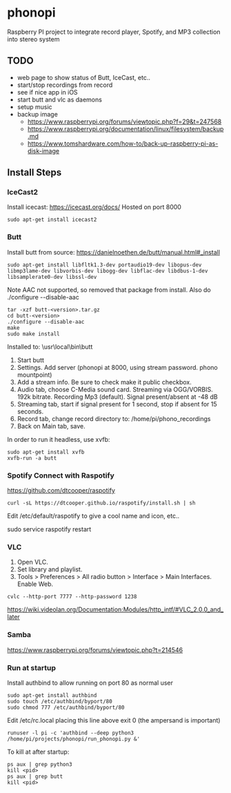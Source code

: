 # phonopi
Raspberry PI project to integrate record player, Spotify, and MP3 collection into stereo system

## TODO
- web page to show status of Butt, IceCast, etc..
- start/stop recordings from record
- see if nice app in iOS
- start butt and vlc as daemons
- setup music
- backup image
  - https://www.raspberrypi.org/forums/viewtopic.php?f=29&t=247568
  - https://www.raspberrypi.org/documentation/linux/filesystem/backup.md
  - https://www.tomshardware.com/how-to/back-up-raspberry-pi-as-disk-image


## Install Steps

### IceCast2
Install icecast: https://icecast.org/docs/
Hosted on port 8000
```
sudo apt-get install icecast2
```

### Butt
Install butt from source: 
https://danielnoethen.de/butt/manual.html#_install

```
sudo apt-get install libfltk1.3-dev portaudio19-dev libopus-dev libmp3lame-dev libvorbis-dev libogg-dev libflac-dev libdbus-1-dev libsamplerate0-dev libssl-dev
```

Note AAC not supported, so removed that package from install. Also do ./configure --disable-aac

```
tar -xzf butt-<version>.tar.gz
cd butt-<version>
./configure --disable-aac
make
sudo make install
```

Installed to: \usr\local\bin\butt

1. Start butt
1. Settings.  Add server (phonopi at 8000, using stream password.  phono mountpoint)
1. Add a stream info.  Be sure to check make it public checkbox.
1. Audio tab, choose C-Media sound card.  Streaming via OGG/VORBIS.  192k bitrate.  Recording Mp3 (default).  Signal present/absent at -48 dB
1. Streaming tab, start if signal present for 1 second, stop if absent for 15 seconds.
1. Record tab, change record directory to: /home/pi/phono_recordings
1. Back on Main tab, save.

In order to run it headless, use xvfb:
```
sudo apt-get install xvfb
xvfb-run -a butt
```

### Spotify Connect with Raspotify
https://github.com/dtcooper/raspotify

```
curl -sL https://dtcooper.github.io/raspotify/install.sh | sh
```

Edit /etc/default/raspotify to give a cool name and icon, etc..

sudo service raspotify restart

### VLC
1. Open VLC.
1. Set library and playlist.
1. Tools > Preferences > All radio button > Interface > Main Interfaces.  Enable Web.
```
cvlc --http-port 7777 --http-password 1238 
```

https://wiki.videolan.org/Documentation:Modules/http_intf/#VLC_2.0.0_and_later

### Samba
https://www.raspberrypi.org/forums/viewtopic.php?t=214546


### Run at startup
Install authbind to allow running on port 80 as normal user
```
sudo apt-get install authbind
sudo touch /etc/authbind/byport/80
sudo chmod 777 /etc/authbind/byport/80
```

Edit /etc/rc.local placing this line above exit 0 (the ampersand is important)

```
runuser -l pi -c 'authbind --deep python3 /home/pi/projects/phonopi/run_phonopi.py &'
```

To kill at after startup:
```
ps aux | grep python3
kill <pid>
ps aux | grep butt
kill <pid>
```
